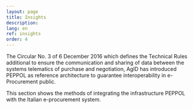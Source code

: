 ```yaml
---
layout: page
title: Insights
description: 
lang: en
ref: insights
order: 4
---
```


The Circular No. 3 of 6 December 2016 which defines the Technical Rules
additional to ensure the communication and sharing of data between the systems
telematics of purchase and negotiation, AgID has introduced PEPPOL as
reference architecture to guarantee interoperability in e-Procurement
public.

This section shows the methods of integrating the infrastructure
PEPPOL with the Italian e-procurement system.
